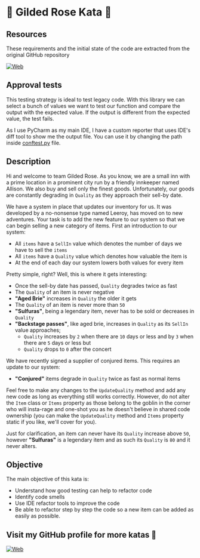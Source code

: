 # 🌹 Gilded Rose Kata 🌹

## Resources

These requirements and the initial state of the code are extracted from the original GitHub repository

[![Web](https://img.shields.io/badge/GitHub-emilybache-14a1f0?style=for-the-badge&logo=github&logoColor=white&labelColor=101010)](https://github.com/emilybache/GildedRose-Refactoring-Kata/tree/main?tab=MIT-1-ov-file)

## Approval tests

This testing strategy is ideal to test legacy code. With this library we can select a bunch of values we want to test 
our function and compare the output with the expected value. If the output is different from the expected value, the test
fails.

As I use PyCharm as my main IDE, I have a custom reporter that uses IDE's diff tool to show me the output file. You can use it
by changing the path inside [conftest.py](tests/conftest.py) file.

## Description

Hi and welcome to team Gilded Rose. As you know, we are a small inn with a prime location in a
prominent city run by a friendly innkeeper named Allison. We also buy and sell only the finest goods.
Unfortunately, our goods are constantly degrading in `Quality` as they approach their sell-by date.

We have a system in place that updates our inventory for us. It was developed by a no-nonsense type named
Leeroy, has moved on to new adventures. Your task is to add the new feature to our system so that
we can begin selling a new category of items. First an introduction to our system:

- All `items` have a `SellIn` value which denotes the number of days we have to sell the `items`
- All `items` have a `Quality` value which denotes how valuable the item is
- At the end of each day our system lowers both values for every item

Pretty simple, right? Well, this is where it gets interesting:

- Once the sell-by date has passed, `Quality` degrades twice as fast
- The `Quality` of an item is never negative
- __"Aged Brie"__ increases in `Quality` the older it gets
- The `Quality` of an item is never more than `50`
- __"Sulfuras"__, being a legendary item, never has to be sold or decreases in `Quality`
- __"Backstage passes"__, like aged brie, increases in `Quality` as its `SellIn` value approaches;
	- `Quality` increases by `2` when there are `10` days or less and by `3` when there are `5` days or less but
	- `Quality` drops to `0` after the concert

We have recently signed a supplier of conjured items. This requires an update to our system:

- __"Conjured"__ items degrade in `Quality` twice as fast as normal items

Feel free to make any changes to the `UpdateQuality` method and add any new code as long as everything
still works correctly. However, do not alter the `Item` class or `Items` property as those belong to the
goblin in the corner who will insta-rage and one-shot you as he doesn't believe in shared code
ownership (you can make the `UpdateQuality` method and `Items` property static if you like, we'll cover
for you).

Just for clarification, an item can never have its `Quality` increase above `50`, however __"Sulfuras"__ is a
legendary item and as such its `Quality` is `80` and it never alters.

## Objective

The main objective of this kata is:
 - Understand how good testing can help to refactor code
 - Identify code smells
 - Use IDE refactor tools to improve the code
 - Be able to refactor step by step the code so a new item can be added as easily as possible.

## Visit my GitHub profile for more katas 🚀

[![Web](https://img.shields.io/badge/GitHub-Dimanu.py-14a1f0?style=for-the-badge&logo=github&logoColor=white&labelColor=101010)](https://github.com/dimanu-py/python-code-katas)